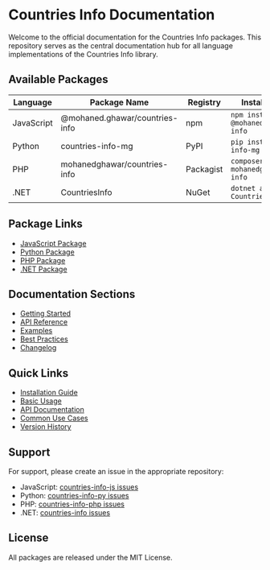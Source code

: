 # Countries Info Documentation

Welcome to the official documentation for the Countries Info packages. This repository serves as the central documentation hub for all language implementations of the Countries Info library.

## Available Packages

| Language   | Package Name                    | Registry | Installation Command                              |
|------------|--------------------------------|----------|--------------------------------------------------|
| JavaScript | @mohaned.ghawar/countries-info | npm      | `npm install @mohaned.ghawar/countries-info`      |
| Python     | countries-info-mg              | PyPI     | `pip install countries-info-mg`                   |
| PHP        | mohanedghawar/countries-info   | Packagist| `composer require mohanedghawar/countries-info`   |
| .NET       | CountriesInfo                  | NuGet    | `dotnet add package CountriesInfo`               |

## Package Links

- [JavaScript Package](https://www.npmjs.com/package/@mohaned.ghawar/countries-info)
- [Python Package](https://pypi.org/project/countries-info-mg/)
- [PHP Package](https://packagist.org/packages/mohanedghawar/countries-info)
- [.NET Package](https://www.nuget.org/packages/CountriesInfo/)

## Documentation Sections

- [Getting Started](docs/getting-started.md)
- [API Reference](docs/api-reference.md)
- [Examples](docs/examples.md)
- [Best Practices](docs/best-practices.md)
- [Changelog](CHANGELOG.md)

## Quick Links

- [Installation Guide](docs/getting-started.md#installation)
- [Basic Usage](docs/getting-started.md#basic-usage)
- [API Documentation](docs/api-reference.md)
- [Common Use Cases](docs/examples.md)
- [Version History](CHANGELOG.md)

## Support

For support, please create an issue in the appropriate repository:

- JavaScript: [countries-info-js issues](https://github.com/MohanedGhawar2019/countries-info-js/issues)
- Python: [countries-info-py issues](https://github.com/MohanedGhawar2019/countries-info-py/issues)
- PHP: [countries-info-php issues](https://github.com/MohanedGhawar2019/countries-info-php/issues)
- .NET: [countries-info issues](https://github.com/MohanedGhawar2019/countries-info/issues)

## License

All packages are released under the MIT License.
